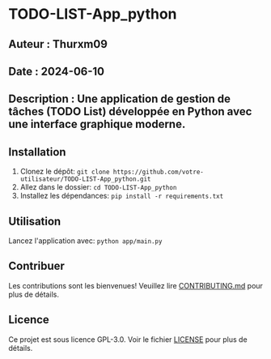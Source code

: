 # TODO-LIST-App_python


## Auteur : Thurxm09
## Date : 2024-06-10
## Description : Une application de gestion de tâches (TODO List) développée en Python avec une interface graphique moderne.



## Installation

1. Clonez le dépôt: `git clone https://github.com/votre-utilisateur/TODO-LIST-App_python.git`
2. Allez dans le dossier: `cd TODO-LIST-App_python`
3. Installez les dépendances: `pip install -r requirements.txt`

## Utilisation

Lancez l'application avec: `python app/main.py`

## Contribuer

Les contributions sont les bienvenues! Veuillez lire [CONTRIBUTING.md](CONTRIBUTING.md) pour plus de détails.

## Licence

Ce projet est sous licence GPL-3.0. Voir le fichier [LICENSE](LICENSE) pour plus de détails.
